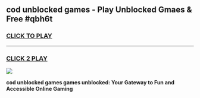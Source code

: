 
## cod unblocked games - Play Unblocked Gmaes & Free #qbh6t
<h3>
<a href="https://news.freeplayer.one?title=cod_unblocked_games&ref=03M">CLICK TO PLAY</a></h3>
<hr>

<h3>
<a href="https://news.freeplayer.one?title=cod_unblocked_games&ref=03M">CLICK 2 PLAY</a>
  
</h3>

<a href="https://news.freeplayer.one?title=cod_unblocked_games&ref=03M"><img src="https://clearcache.store/games.png"></a>


**cod unblocked games games unblocked: Your Gateway to Fun and Accessible Online Gaming**
